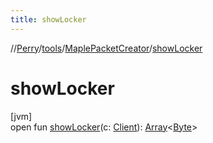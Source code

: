 ```yaml
---
title: showLocker
---
```

//[Perry](../../../index.html)/[tools](../index.html)/[MaplePacketCreator](index.html)/[showLocker](show-locker.html)



# showLocker



[jvm]\
open fun [showLocker](show-locker.html)(c: [Client](../../client/-client/index.html)): [Array](https://kotlinlang.org/api/latest/jvm/stdlib/kotlin/-array/index.html)&lt;[Byte](https://kotlinlang.org/api/latest/jvm/stdlib/kotlin/-byte/index.html)&gt;




